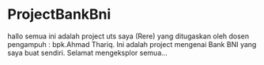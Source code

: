 # ProjectBankBni
hallo semua ini adalah project uts saya (Rere) yang ditugaskan oleh dosen pengampuh : bpk.Ahmad Thariq. Ini adalah project mengenai Bank BNI yang saya buat sendiri.
Selamat mengeksplor semua...
